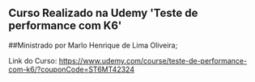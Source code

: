 ## Curso Realizado na Udemy 'Teste de performance com K6' 
##Ministrado por Marlo Henrique de Lima Oliveira;

Link do Curso: https://www.udemy.com/course/teste-de-performance-com-k6/?couponCode=ST6MT42324
